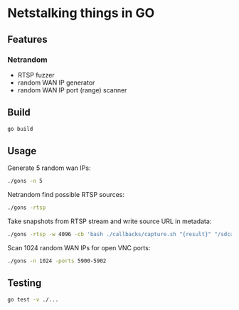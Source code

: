 # Netstalking things in GO

## Features

### Netrandom

- RTSP fuzzer
- random WAN IP generator
- random WAN IP port (range) scanner

## Build

```sh
go build
```

## Usage

Generate 5 random wan IPs:

```sh
./gons -n 5
```

Netrandom find possible RTSP sources:

```sh
./gons -rtsp
```

Take snapshots from RTSP stream and write source URL in metadata:

```sh
./gons -rtsp -w 4096 -cb 'bash ./callbacks/capture.sh "{result}" "/sdcard/Pictures/RTSP/" "{slug}"'
```

Scan 1024 random WAN IPs for open VNC ports:

```sh
./gons -n 1024 -ports 5900-5902
```

## Testing

```sh
go test -v ./...
```
